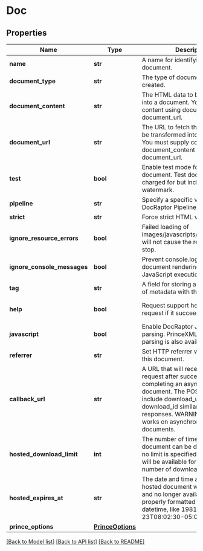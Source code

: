 # Doc


## Properties
Name | Type | Description | Notes
------------ | ------------- | ------------- | -------------
**name** | **str** | A name for identifying your document. | 
**document_type** | **str** | The type of document being created. | 
**document_content** | **str** | The HTML data to be transformed into a document. You must supply content using document_content or document_url.  | 
**document_url** | **str** | The URL to fetch the HTML data to be transformed into a document. You must supply content using document_content or document_url.  | [optional] 
**test** | **bool** | Enable test mode for this document. Test documents are not charged for but include a watermark. | [optional] [default to True]
**pipeline** | **str** | Specify a specific verison of the DocRaptor Pipeline to use. | [optional] 
**strict** | **str** | Force strict HTML validation. | [optional] 
**ignore_resource_errors** | **bool** | Failed loading of images/javascripts/stylesheets/etc. will not cause the rendering to stop. | [optional] [default to True]
**ignore_console_messages** | **bool** | Prevent console.log from stopping document rendering during JavaScript execution. | [optional] [default to False]
**tag** | **str** | A field for storing a small amount of metadata with this document. | [optional] 
**help** | **bool** | Request support help with this request if it succeeds. | [optional] [default to False]
**javascript** | **bool** | Enable DocRaptor JavaScript parsing. PrinceXML JavaScript parsing is also available elsewhere. | [optional] [default to False]
**referrer** | **str** | Set HTTP referrer when generating this document. | [optional] 
**callback_url** | **str** | A URL that will receive a POST request after successfully completing an asynchronous document. The POST data will include download_url and download_id similar to status API responses. WARNING: this only works on asynchronous documents.  | [optional] 
**hosted_download_limit** | **int** | The number of times a hosted document can be downloaded.  If no limit is specified, the document will be available for an unlimited number of downloads. | [optional] 
**hosted_expires_at** | **str** | The date and time at which a hosted document will be removed and no longer available. Must be a properly formatted ISO 8601 datetime, like 1981-01-23T08:02:30-05:00. | [optional] 
**prince_options** | [**PrinceOptions**](PrinceOptions.md) |  | [optional] 

[[Back to Model list]](../README.md#documentation-for-models) [[Back to API list]](../README.md#documentation-for-api-endpoints) [[Back to README]](../README.md)


